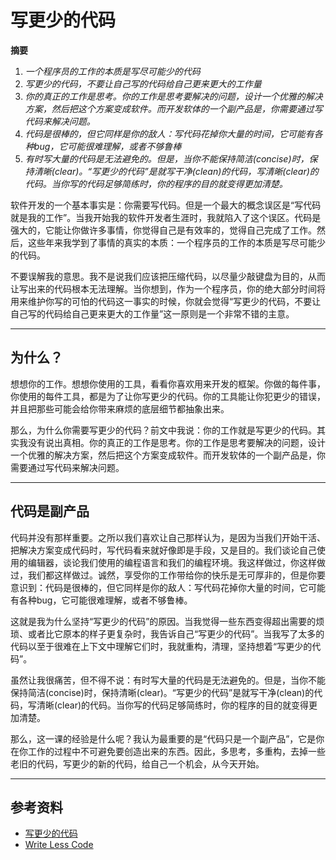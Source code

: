 # 写更少的代码

**摘要**

1. *一个程序员的工作的本质是写尽可能少的代码*
1. *写更少的代码，不要让自己写的代码给自己更来更大的工作量*
1. *你的真正的工作是思考。你的工作是思考要解决的问题，设计一个优雅的解决方案，然后把这个方案变成软件。而开发软体的一个副产品是，你需要通过写代码来解决问题。*
1. *代码是很棒的，但它同样是你的敌人：写代码花掉你大量的时间，它可能有各种bug，它可能很难理解，或者不够鲁棒*
1. *有时写大量的代码是无法避免的。但是，当你不能保持简洁(concise)时，保持清晰(clear)。“写更少的代码”是就写干净(clean)的代码，写清晰(clear)的代码。当你写的代码足够简练时，你的程序的目的就变得更加清楚。*



软件开发的一个基本事实是：你需要写代码。但是一个最大的概念误区是“写代码就是我的工作”。当我开始我的软件开发者生涯时，我就陷入了这个误区。代码是强大的，它能让你做许多事情，你觉得自己是有效率的，觉得自己完成了工作。然后，这些年来我学到了事情的真实的本质：一个程序员的工作的本质是写尽可能少的代码。

不要误解我的意思。我不是说我们应该把压缩代码，以尽量少敲键盘为目的，从而让写出来的代码根本无法理解。当你想到，作为一个程序员，你的绝大部分时间将用来维护你写的可怕的代码这一事实的时候，你就会觉得“写更少的代码，不要让自己写的代码给自己更来更大的工作量”这一原则是一个非常不错的主意。

---
## 为什么？

想想你的工作。想想你使用的工具，看看你喜欢用来开发的框架。你做的每件事，你使用的每件工具，都是为了让你写更少的代码。你的工具能让你犯更少的错误，并且把那些可能会给你带来麻烦的底层细节都抽象出来。

那么，为什么你需要写更少的代码？前文中我说：你的工作就是写更少的代码。其实我没有说出真相。你的真正的工作是思考。你的工作是思考要解决的问题，设计一个优雅的解决方案，然后把这个方案变成软件。而开发软体的一个副产品是，你需要通过写代码来解决问题。

---
## 代码是副产品

代码并没有那样重要。之所以我们喜欢让自己那样认为，是因为当我们开始干活、把解决方案变成代码时，写代码看来就好像即是手段，又是目的。我们谈论自己使用的编辑器，谈论我们使用的编程语言和我们的编程环境。我这样做过，你这样做过，我们都这样做过。诚然，享受你的工作带给你的快乐是无可厚非的，但是你要意识到：代码是很棒的，但它同样是你的敌人：写代码花掉你大量的时间，它可能有各种bug，它可能很难理解，或者不够鲁棒。

这就是我为什么坚持“写更少的代码”的原因。当我觉得一些东西变得超出需要的烦琐、或者比它原本的样子更复杂时，我告诉自己“写更少的代码”。当我写了太多的代码以至于很难在上下文中理解它们时，我就重构，清理，坚持想着“写更少的代码”。

虽然让我很痛苦，但不得不说：有时写大量的代码是无法避免的。但是，当你不能保持简洁(concise)时，保持清晰(clear)。“写更少的代码”是就写干净(clean)的代码，写清晰(clear)的代码。当你写的代码足够简练时，你的程序的目的就变得更加清楚。

那么，这一课的经验是什么呢？我认为最重要的是“代码只是一个副产品”，它是你在你工作的过程中不可避免要创造出来的东西。因此，多思考，多重构，去掉一些老旧的代码，写更少的新的代码，给自己一个机会，从今天开始。 

---
## 参考资料

* [写更少的代码](http://article.yeeyan.org/view/lins05/298037)
* [Write Less Code](http://mikegrouchy.com/blog/2012/06/write-less-code.html)
